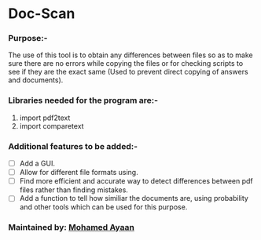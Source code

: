 # Doc-Scan

### Purpose:-
 The use of this tool is to obtain any differences between files so as to make sure there are no errors while copying the files or for checking scripts to see if they are the exact same (Used to prevent direct copying of answers and documents).

### Libraries needed for the program are:-

1. import pdf2text
2. import comparetext

### Additional features to be added:-

- [ ] Add a GUI.
- [ ] Allow for different file formats using.
- [ ] Find more efficient and accurate way to detect differences between pdf files rather than finding mistakes.
- [ ] Add a function to tell how similiar the documents are, using probability and other tools which can be used for this purpose.

### Maintained by: [Mohamed Ayaan](https://github.com/Mohamed-Ayaan358)
